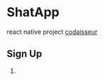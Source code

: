 # ShatApp
react native project [codaisseur](https://reader.codaisseur.com/courses/advanced-session-react-native)
## Sign Up
1. 
